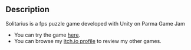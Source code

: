 ## Description
Solitarius is a fps puzzle game developed with Unity on Parma Game Jam

* You can try the game [here](https://hydofbl.itch.io/solitarius).
* You can browse my [itch.io profile](https://hydofbl.itch.io) to review my other games.
